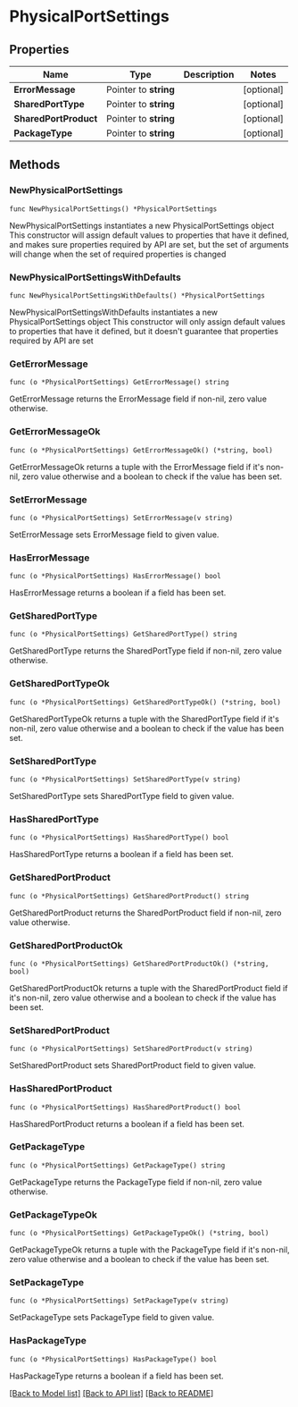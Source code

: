 # PhysicalPortSettings

## Properties

Name | Type | Description | Notes
------------ | ------------- | ------------- | -------------
**ErrorMessage** | Pointer to **string** |  | [optional] 
**SharedPortType** | Pointer to **string** |  | [optional] 
**SharedPortProduct** | Pointer to **string** |  | [optional] 
**PackageType** | Pointer to **string** |  | [optional] 

## Methods

### NewPhysicalPortSettings

`func NewPhysicalPortSettings() *PhysicalPortSettings`

NewPhysicalPortSettings instantiates a new PhysicalPortSettings object
This constructor will assign default values to properties that have it defined,
and makes sure properties required by API are set, but the set of arguments
will change when the set of required properties is changed

### NewPhysicalPortSettingsWithDefaults

`func NewPhysicalPortSettingsWithDefaults() *PhysicalPortSettings`

NewPhysicalPortSettingsWithDefaults instantiates a new PhysicalPortSettings object
This constructor will only assign default values to properties that have it defined,
but it doesn't guarantee that properties required by API are set

### GetErrorMessage

`func (o *PhysicalPortSettings) GetErrorMessage() string`

GetErrorMessage returns the ErrorMessage field if non-nil, zero value otherwise.

### GetErrorMessageOk

`func (o *PhysicalPortSettings) GetErrorMessageOk() (*string, bool)`

GetErrorMessageOk returns a tuple with the ErrorMessage field if it's non-nil, zero value otherwise
and a boolean to check if the value has been set.

### SetErrorMessage

`func (o *PhysicalPortSettings) SetErrorMessage(v string)`

SetErrorMessage sets ErrorMessage field to given value.

### HasErrorMessage

`func (o *PhysicalPortSettings) HasErrorMessage() bool`

HasErrorMessage returns a boolean if a field has been set.

### GetSharedPortType

`func (o *PhysicalPortSettings) GetSharedPortType() string`

GetSharedPortType returns the SharedPortType field if non-nil, zero value otherwise.

### GetSharedPortTypeOk

`func (o *PhysicalPortSettings) GetSharedPortTypeOk() (*string, bool)`

GetSharedPortTypeOk returns a tuple with the SharedPortType field if it's non-nil, zero value otherwise
and a boolean to check if the value has been set.

### SetSharedPortType

`func (o *PhysicalPortSettings) SetSharedPortType(v string)`

SetSharedPortType sets SharedPortType field to given value.

### HasSharedPortType

`func (o *PhysicalPortSettings) HasSharedPortType() bool`

HasSharedPortType returns a boolean if a field has been set.

### GetSharedPortProduct

`func (o *PhysicalPortSettings) GetSharedPortProduct() string`

GetSharedPortProduct returns the SharedPortProduct field if non-nil, zero value otherwise.

### GetSharedPortProductOk

`func (o *PhysicalPortSettings) GetSharedPortProductOk() (*string, bool)`

GetSharedPortProductOk returns a tuple with the SharedPortProduct field if it's non-nil, zero value otherwise
and a boolean to check if the value has been set.

### SetSharedPortProduct

`func (o *PhysicalPortSettings) SetSharedPortProduct(v string)`

SetSharedPortProduct sets SharedPortProduct field to given value.

### HasSharedPortProduct

`func (o *PhysicalPortSettings) HasSharedPortProduct() bool`

HasSharedPortProduct returns a boolean if a field has been set.

### GetPackageType

`func (o *PhysicalPortSettings) GetPackageType() string`

GetPackageType returns the PackageType field if non-nil, zero value otherwise.

### GetPackageTypeOk

`func (o *PhysicalPortSettings) GetPackageTypeOk() (*string, bool)`

GetPackageTypeOk returns a tuple with the PackageType field if it's non-nil, zero value otherwise
and a boolean to check if the value has been set.

### SetPackageType

`func (o *PhysicalPortSettings) SetPackageType(v string)`

SetPackageType sets PackageType field to given value.

### HasPackageType

`func (o *PhysicalPortSettings) HasPackageType() bool`

HasPackageType returns a boolean if a field has been set.


[[Back to Model list]](../README.md#documentation-for-models) [[Back to API list]](../README.md#documentation-for-api-endpoints) [[Back to README]](../README.md)


